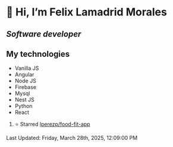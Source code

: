 #  👋 Hi, I’m Felix Lamadrid Morales
## _Software developer_

## My technologies
- Vanilla JS
- Angular
- Node JS
- Firebase
- Mysql
- Nest JS
- Python
- React

<!--RECENT_ACTIVITY:start-->
1. ⭐ Starred [lperezp/food-fit-app](https://github.com/lperezp/food-fit-app)<br>
<!--RECENT_ACTIVITY:end-->
<!--RECENT_ACTIVITY:last_update-->
Last Updated: Friday, March 28th, 2025, 12:09:00 PM
<!--RECENT_ACTIVITY:last_update_end-->
